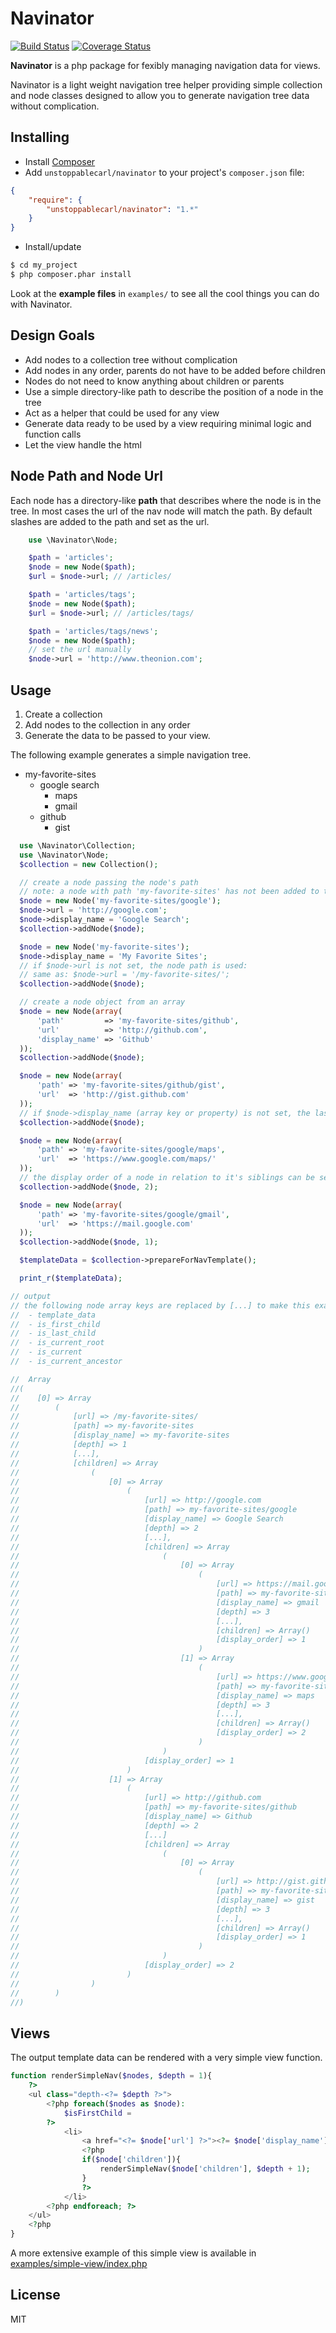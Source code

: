 Navinator
=========

[![Build Status](https://travis-ci.org/unstoppablecarl/navinator.png)](https://travis-ci.org/unstoppablecarl/navinator)
[![Coverage Status](https://coveralls.io/repos/unstoppablecarl/navinator/badge.png?branch=master)](https://coveralls.io/r/unstoppablecarl/navinator?branch=master)

**Navinator** is a php package for fexibly managing navigation data for views.

Navinator is a light weight navigation tree helper providing simple collection and node classes designed to allow you to generate navigation tree data without complication.

## Installing

- Install [Composer](http://getcomposer.org)
- Add `unstoppablecarl/navinator` to your project's `composer.json` file:

```json
{
    "require": {
        "unstoppablecarl/navinator": "1.*"
    }
}
```

- Install/update

```bash
$ cd my_project
$ php composer.phar install
```

Look at the **example files** in `examples/` to see all the cool things you can do with Navinator.

Design Goals
-----

*  Add nodes to a collection tree without complication
 *  Add nodes in any order, parents do not have to be added before children
 *  Nodes do not need to know anything about children or parents
*  Use a simple directory-like path to describe the position of a node in the tree
*  Act as a helper that could be used for any view
 *  Generate data ready to be used by a view requiring minimal logic and  function calls
 *  Let the view handle the html

Node Path and Node Url
-----

Each node has a directory-like **path** that describes where the node is in the tree. In most cases the url of the nav node will match the path. By default slashes are added to the path and set as the url.

```php
    use \Navinator\Node;

    $path = 'articles';
    $node = new Node($path);
    $url = $node->url; // /articles/

    $path = 'articles/tags';
    $node = new Node($path);
    $url = $node->url; // /articles/tags/

    $path = 'articles/tags/news';
    $node = new Node($path);
    // set the url manually
    $node->url = 'http://www.theonion.com';
```

Usage
-----

1.  Create a collection
2.  Add nodes to the collection in any order
3.  Generate the data to be passed to your view.

The following example generates a simple navigation tree.

* my-favorite-sites
    - google search
        * maps
        * gmail
    - github
        * gist

```php
  use \Navinator\Collection;
  use \Navinator\Node;
  $collection = new Collection();

  // create a node passing the node's path
  // note: a node with path 'my-favorite-sites' has not been added to the collection yet and does not need to be
  $node = new Node('my-favorite-sites/google');
  $node->url = 'http://google.com';
  $node->display_name = 'Google Search';
  $collection->addNode($node);

  $node = new Node('my-favorite-sites');
  $node->display_name = 'My Favorite Sites';
  // if $node->url is not set, the node path is used:
  // same as: $node->url = '/my-favorite-sites/';
  $collection->addNode($node);

  // create a node object from an array
  $node = new Node(array(
      'path'         => 'my-favorite-sites/github',
      'url'          => 'http://github.com',
      'display_name' => 'Github'
  ));
  $collection->addNode($node);

  $node = new Node(array(
      'path' => 'my-favorite-sites/github/gist',
      'url'  => 'http://gist.github.com'
  ));
  // if $node->display_name (array key or property) is not set, the last segment of the the node path is used: same as $node->display_name = 'gist';
  $collection->addNode($node);

  $node = new Node(array(
      'path' => 'my-favorite-sites/google/maps',
      'url'  => 'https://www.google.com/maps/'
  ));
  // the display order of a node in relation to it's siblings can be set as the optional second param of $collection->addNode()
  $collection->addNode($node, 2);

  $node = new Node(array(
      'path' => 'my-favorite-sites/google/gmail',
      'url'  => 'https://mail.google.com'
  ));
  $collection->addNode($node, 1);

  $templateData = $collection->prepareForNavTemplate();

  print_r($templateData);

// output
// the following node array keys are replaced by [...] to make this example easier to read:
//  - template_data
//  - is_first_child
//  - is_last_child
//  - is_current_root
//  - is_current
//  - is_current_ancestor

//  Array
//(
//    [0] => Array
//        (
//            [url] => /my-favorite-sites/
//            [path] => my-favorite-sites
//            [display_name] => my-favorite-sites
//            [depth] => 1
//            [...],
//            [children] => Array
//                (
//                    [0] => Array
//                        (
//                            [url] => http://google.com
//                            [path] => my-favorite-sites/google
//                            [display_name] => Google Search
//                            [depth] => 2
//                            [...],
//                            [children] => Array
//                                (
//                                    [0] => Array
//                                        (
//                                            [url] => https://mail.google.com
//                                            [path] => my-favorite-sites/google/gmail
//                                            [display_name] => gmail
//                                            [depth] => 3
//                                            [...],
//                                            [children] => Array()
//                                            [display_order] => 1
//                                        )
//                                    [1] => Array
//                                        (
//                                            [url] => https://www.google.com/maps/
//                                            [path] => my-favorite-sites/google/maps
//                                            [display_name] => maps
//                                            [depth] => 3
//                                            [...],
//                                            [children] => Array()
//                                            [display_order] => 2
//                                        )
//                                )
//                            [display_order] => 1
//                        )
//                    [1] => Array
//                        (
//                            [url] => http://github.com
//                            [path] => my-favorite-sites/github
//                            [display_name] => Github
//                            [depth] => 2
//                            [...]
//                            [children] => Array
//                                (
//                                    [0] => Array
//                                        (
//                                            [url] => http://gist.github.com
//                                            [path] => my-favorite-sites/github/gist
//                                            [display_name] => gist
//                                            [depth] => 3
//                                            [...],
//                                            [children] => Array()
//                                            [display_order] => 1
//                                        )
//                                )
//                            [display_order] => 2
//                        )
//                )
//        )
//)
```

Views
-----

The output template data can be rendered with a very simple view function.

```php
function renderSimpleNav($nodes, $depth = 1){
    ?>
    <ul class="depth-<?= $depth ?>">
        <?php foreach($nodes as $node):
            $isFirstChild =
        ?>
            <li>
                <a href="<?= $node['url'] ?>"><?= $node['display_name'] ?></a>
                <?php
                if($node['children']){
                    renderSimpleNav($node['children'], $depth + 1);
                }
                ?>
            </li>
        <?php endforeach; ?>
    </ul>
    <?php
}
```

A more extensive example of this simple view is available in [examples/simple-view/index.php](examples/simple-view/index.php)

License
-

MIT
